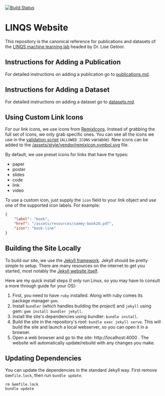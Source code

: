 [![Build Status](https://github.com/linqs/linqs-website/actions/workflows/main.yml/badge.svg)](https://github.com/linqs/linqs-website/actions/workflows/main.yml)

# LINQS Website

This repository is the canonical reference for publications and datasets of the [LINQS machine learning lab](https://linqs.org) headed by Dr. Lise Getoor.

## Instructions for Adding a Publication

For detailed instructions on adding a publication go to [publications.md](publications.md).

## Instructions for Adding a Dataset

For detailed instructions on adding a dataset go to [datasets.md](datasets.md).

## Using Custom Link Icons

For our link icons, we use icons from [RemixIcons](https://remixicon.com/).
Instead of grabbing the full set of icons, we only grab specific ones.
You can see all the icons we use in the [validation script](_scripts/utils.py) (`ALLOWED_ICONS` variable).
New icons can be added to the [/assets/style/vendor/remixicon.symbol.svg](assets/style/vendor/remixicon.symbol.svg) file.

By default, we use preset icons for links that have the types:
- paper
- poster
- slides
- code
- link
- video

To use a custom icon, just supply the `icon` field to your link object and use one of the supported icon labels.
For example:
```json
{
    "label": "book",
    "href": "/assets/resources/sammy-book20.pdf",
    "icon": "book-line"
}
```

## Building the Site Locally

To build our site, we use the [Jekyll framework](https://jekyllrb.com/).
Jekyll should be pretty simple to setup.
There are many resources on the internet to get you started, most notably the [Jekyll website itself](https://jekyllrb.com/docs/step-by-step/01-setup/).

Here are my quick install steps (I only run Linux, so you may have to consult a more through guide for your OS):
1) First, you need to have `ruby` installed. Along with ruby comes its package manager `gem`.
2) Install `bundler` (which handles building the project) and `jekyll` using gem: `gem install bundler jekyll`.
3) Install the site's dependencies using bundler: `bundle install`.
4) Build the site in the repository's root: `bundle exec jekyll serve`. This will build the site and launch a local webserver, so you can open it in a browser.
5) Open a web browser and go to the site: http://localhost:4000 . The website will automatically update/rebuild with any changes you make.

## Updating Dependencies

You can update the dependencies in the standard Jekyll way.
First remove `Gemfile.lock`,
then run `bundle update`.
```
rm Gemfile.lock
bundle update
```
